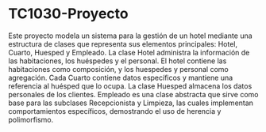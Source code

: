 # TC1030-Proyecto

Este proyecto modela un sistema para la gestión de un hotel mediante una estructura de clases que representa sus elementos principales:
Hotel, Cuarto, Huesped y Empleado. 
La clase Hotel administra la información de las habitaciones, los huéspedes y el personal. El hotel contiene las habitaciones como composición, y los huespedes y personal como agregación.
Cada Cuarto contiene datos específicos y mantiene una referencia al huésped que lo ocupa. 
La clase Huesped almacena los datos personales de los clientes.
Empleado es una clase abstracta que sirve como base para las subclases Recepcionista y Limpieza, las cuales implementan comportamientos específicos, demostrando el uso de herencia y polimorfismo.
